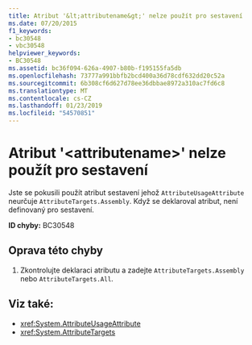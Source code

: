 ```yaml
---
title: Atribut '&lt;attributename&gt;' nelze použít pro sestavení
ms.date: 07/20/2015
f1_keywords:
- bc30548
- vbc30548
helpviewer_keywords:
- BC30548
ms.assetid: bc36f094-626a-4907-b80b-f195155fa5db
ms.openlocfilehash: 73777a991bbfb2bcd400a36d78cdf632dd20c52a
ms.sourcegitcommit: 6b308cf6d627d78ee36dbbae8972a310ac7fd6c8
ms.translationtype: MT
ms.contentlocale: cs-CZ
ms.lasthandoff: 01/23/2019
ms.locfileid: "54570851"
---
```

# <a name="attribute-ltattributenamegt-cannot-be-applied-to-an-assembly"></a>Atribut '&lt;attributename&gt;' nelze použít pro sestavení
Jste se pokusili použít atribut sestavení jehož `AttributeUsageAttribute` neurčuje `AttributeTargets.Assembly`. Když se deklaroval atribut, není definovaný pro sestavení.  
  
 **ID chyby:** BC30548  
  
## <a name="to-correct-this-error"></a>Oprava této chyby  
  
1.  Zkontrolujte deklaraci atributu a zadejte `AttributeTargets.Assembly` nebo `AttributeTargets.All`.  
  
## <a name="see-also"></a>Viz také:
- <xref:System.AttributeUsageAttribute>
- <xref:System.AttributeTargets>
